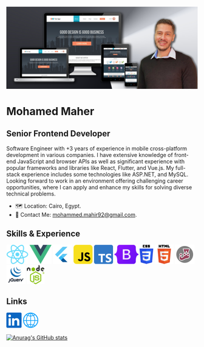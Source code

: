 ![Senior Frontend Developer](https://github.com/m-mahir/m-mahir/blob/8e01a6838b1021617768d672f699b1c8c0aed6be/Profile36.jpg)

# Mohamed Maher
## Senior Frontend Developer

Software Engineer with +3 years of experience in mobile cross-platform development in various companies. I have extensive knowledge of front-end JavaScript and browser APIs as well as significant experience with popular frameworks and libraries like React, Flutter, and Vue.js. My full-stack experience includes some technologies like ASP.NET, and MySQL.
Looking forward to work in an environment offering challenging career opportunities, where I can apply and enhance my skills for solving diverse technical problems.

- 🗺️ Location: Cairo, Egypt.
- 📧 Contact Me: mohammed.mahir92@gmail.com.

## Skills & Experience

[<img src="https://github.com/m-mahir/m-mahir/blob/8d47637862696a9c1f7408568c8f63656d9e2647/react.png" height="50" />](https://reactjs.org/) [<img src="https://github.com/m-mahir/m-mahir/blob/9e67de2dd425ca86d46b8f79ae4c67f7b00dc19a/vue.png" height="50" />](https://vuejs.org/) <img src="https://github.com/m-mahir/m-mahir/blob/90059cefa9e558779ea438eb19da9949f5e87378/flutter.jpg" height="50" />  <img src="https://github.com/m-mahir/m-mahir/blob/9e67de2dd425ca86d46b8f79ae4c67f7b00dc19a/javascript.png" height="50" /> <img src="https://github.com/m-mahir/m-mahir/blob/9e67de2dd425ca86d46b8f79ae4c67f7b00dc19a/Typescript.png" height="50" /> <img src="https://github.com/m-mahir/m-mahir/blob/9e67de2dd425ca86d46b8f79ae4c67f7b00dc19a/Bootstrap.png" height="50" /> <img src="https://github.com/m-mahir/m-mahir/blob/9e67de2dd425ca86d46b8f79ae4c67f7b00dc19a/CSS3.png" height="50" /> <img src="https://github.com/m-mahir/m-mahir/blob/9e67de2dd425ca86d46b8f79ae4c67f7b00dc19a/html.png" height="50" /> <img src="https://github.com/m-mahir/m-mahir/blob/9e67de2dd425ca86d46b8f79ae4c67f7b00dc19a/jest.jpg" height="50" /> <img src="https://github.com/m-mahir/m-mahir/blob/9e67de2dd425ca86d46b8f79ae4c67f7b00dc19a/jquery.png" height="50" /> <img src="https://github.com/m-mahir/m-mahir/blob/9e67de2dd425ca86d46b8f79ae4c67f7b00dc19a/nodejs.png" height="50" />

## Links
[<img src="https://github.com/m-mahir/m-mahir/blob/2249bcd09736c8e24b2923a4ea68127b011dcd17/linkedin.png" height="40" alt="linkedin" />](https://www.linkedin.com/in/m-mahir/)
[<img src="https://github.com/m-mahir/m-mahir/blob/2249bcd09736c8e24b2923a4ea68127b011dcd17/site.png" height="40" alt="website" />](https://www.m-mahir.ml/)

[![Anurag's GitHub stats](https://github-readme-stats.vercel.app/api?username=m-mahir)](https://github.com/anuraghazra/github-readme-stats)
